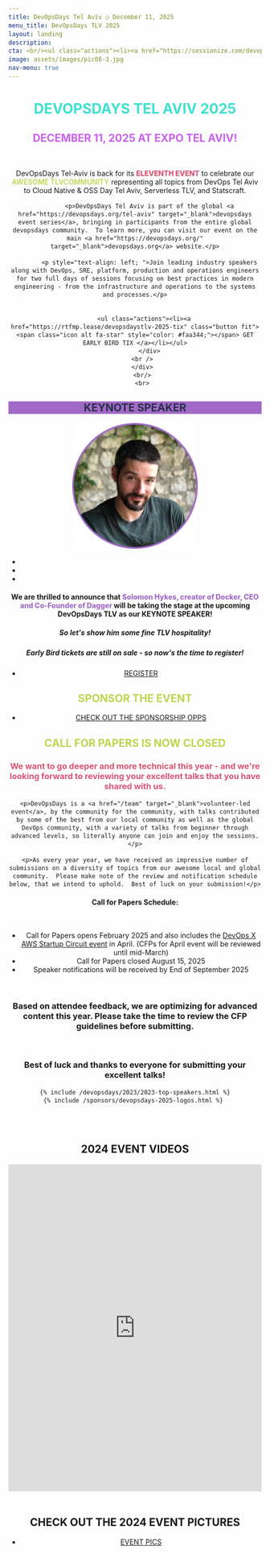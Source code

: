 ```yaml
---
title: DevOpsDays Tel Aviv ○ December 11, 2025 
menu_title: DevOpsDays TLV 2025
layout: landing
description: 
cta: <br/><ul class="actions"><li><a href="https://sessionize.com/devopsdays-tel-aviv-2025/" class="button fit" target="_blank"> SUBMIT A TALK</a></li></ul><ul class="actions"><li><a href="https://rtfmp.lease/devopsdaystlv-2025-tix" class="button special fit" target="_blank"> REGISTER</a></li></ul>
image: assets/images/pic08-3.jpg
nav-menu: true
---
```


<!-- Main -->
<div id="main">
<!-- One -->
<div class="inner">
    <div class="row">
    <div class="box" style="width: 100%; text-align: center;">
    <h1 style="text-transform: uppercase; color: turquoise;">DEVOPSDAYS TEL AVIV 2025</h1>
    <h2 style="text-transform: uppercase; color:rgb(201, 97, 236);">December 11, 2025 at Expo Tel Aviv!</h2>

<br/>            
            <p>DevOpsDays Tel-Aviv is back for its <span style="font-weight: 800; color: #d95374;">ELEVENTH EVENT</span> to celebrate our <span style="font-weight: 600; color: #c0d44f;">AWESOME TLVCOMMUNITY</span> representing all topics from DevOps Tel Aviv to Cloud Native & OSS Day Tel Aviv, Serverless TLV, and Statscraft.</p>

            <p>DevOpsDays Tel Aviv is part of the global <a href="https://devopsdays.org/tel-aviv" target="_blank">devopsdays event series</a>, bringing in participants from the entire global devopsdays community.  To learn more, you can visit our event on the main <a href="https://devopsdays.org/" target="_blank">devopsdays.org</a> website.</p>

            <p style="text-align: left; ">Join leading industry speakers along with DevOps, SRE, platform, production and operations engineers for two full days of sessions focusing on best practices in modern  engineering - from the infrastructure and operations to the systems and processes.</p>
           

		 <ul class="actions"><li><a href="https://rtfmp.lease/devopsdaystlv-2025-tix" class="button fit"><span class="icon alt fa-star" style="color: #faa344;"></span> GET EARLY BIRD TIX </a></li></ul>
            </div>
        <br />
        </div>
        <br/>
        <br>
<a id="keynote"></a>
    <div class="row">
    <div class="box" style="width: 100%; background-color: #A06AC6;"><h2 style="color: #2a2f4a; text-transform: uppercase; text-align: center;"><span class="icon fa-star"></span> KEYNOTE SPEAKER <span class="icon fa-star"></span></h2></div>
    <div class="box" style="width: 100%; text-align: center;">
    <img src="/assets/images/speakers/solomon-hykes.png" width="250px">
    <ul class="icons"><li><a href="https://x.com/solomonstre" target="_blank" class="icon fa-twitter"><span class="label"></span></a></li><li><a href="https://www.linkedin.com/in/solomonhykes/" target="_blank" class="icon fa-linkedin"><span class="label"></span></a></li><li><a href="https://github.com/shykes" target="_blank" class="icon fa-github"><span class="label"></span></a></li></ul>
    <h4>We are thrilled to announce that <span style="font-weight: 800; color: #A06AC6;">Solomon Hykes, creator of Docker, CEO and Co-Founder of Dagger</span> will be taking the stage at the upcoming DevOpsDays TLV as our KEYNOTE SPEAKER!</h4>
    <h5>So let's show him some fine TLV hospitality!</h5>
    <h5>Early Bird tickets are still on sale - so now's the time to register!</h5>
    <ul class="actions"><li><a href="https://rtfmp.lease/devopsdaystlv-2025-tix" target="_blank" class="button fit"> REGISTER</a></li></ul> 
    </div>

<a id="sponsor"></a>
    <div class="row">
    <div class="box" style="width: 100%; text-align: center;">
   <h2 style="tex-transform: uppercase; color: #c0d44f;"> SPONSOR THE EVENT</h2>
         <ul class="actions"><li><a href="/sponsor" target="_blank" class="button fit"> CHECK OUT THE SPONSORSHIP OPPS</a></li></ul> 
    </div>

<div class="box" style="width: 100%;">
<a id="cfp"></a>
   <h2 style="tex-transform: uppercase; color: #c0d44f;"> CALL FOR PAPERS IS NOW CLOSED</h2>
    <h3 style="text-align: center; font-weight: 700; color: #d95374;">We want to go deeper and more technical this year - and we're looking forward to reviewing your excellent talks that you have shared with us. </h3>

    <p>DevOpsDays is a <a href="/team" target="_blank">volunteer-led event</a>, by the community for the community, with talks contributed by some of the best from our local community as well as the global DevOps community, with a variety of talks from beginner through advanced levels, so literally anyone can join and enjoy the sessions.</p>

    <p>As every year year, we have received an impressive number of submissions on a diversity of topics from our awesome local and global community.  Please make note of the review and notification schedule below, that we intend to uphold.  Best of luck on your submission!</p>
    
   <h4>Call for Papers Schedule:</h4>
   <br/>

   <ul>
   <li>Call for Papers opens February 2025 and also includes the <span style="color: #faa344; font-weight: 400;"><a href="https://lu.ma/aws-devops-2025" target="_blank">DevOps X AWS Startup Circuit event</a></span> in April.  (CFPs for April event will be reviewed until mid-March)</li>
   <li>Call for Papers closed August 15, 2025</li>
   <li>Speaker notifications will be received by End of September 2025</li>
   </ul>
   <br />
    <h3>Based on attendee feedback, we are optimizing for advanced content this year.  Please take the time to review the CFP guidelines before submitting. </h3>
    <br />
    <h3>Best of luck and thanks to everyone for submitting your excellent talks!</h3>
    </div>


<!-- <a id="register"></a>
<br/> -->

 <!-- <div class="box" style="width: 100%; text-align: center;">
     <h1 style="text-transform: uppercase; color: white; text-align: center;"> <span style="font-family: 'Creepster', cursive; color: #ff7100;">TICKETS NOW AVAILABLE</span> <span style="font-family: 'Nosifer', cursive; color: red;"> REGISTER TO JOIN US! 👻</span></h1>
   <ul class="actions"><li><a href="https://app.icount.co.il/m/0a17a/c82642p21u64ac1b12f?lng=en" class="button fit"><span style="font-family: 'Nosifer', cursive; color: orangered;">  REGISTER </span></a></li></ul>   
    <h4>NOTE THAT YOU WILL BE REDIRECTED TO REGISTER YOUR TICKETS THROUGH A SEPARATE FORM (lu.ma) AFTER PAYMENT. PLEASE MAKE SURE TO COMPLETE THE ENTIRE REGISTRATION PROCESS.</h4>
</div> 

<br/>
<hr/> -->

<!-- <a id="speakers"></a> -->


    {% include /devopsdays/2023/2023-top-speakers.html %}
    {% include /sponsors/devopsdays-2025-logos.html %} 

<br/>
<br/>
    <div class="box" style="width: 100%; text-align: center;">
    <div class="row" style="text-align: center;">
   <h2> <span class="icon alt fa-video-camera"></span> 2024 EVENT VIDEOS </h2>
   <a id="videos"></a>
    <iframe width="100%" height="650" style="text-align: center" src="https://www.youtube.com/embed/videoseries?si=6bgw0fquD7gNDHEb&amp;list=PL8tivQAdoavNs2xQkQXC4f9Wdtc2CuMeT" title="DevOpsDays TLV 2025 YouTube" frameborder="0" allow="accelerometer; autoplay; clipboard-write; encrypted-media; gyroscope; picture-in-picture; web-share" referrerpolicy="strict-origin-when-cross-origin" allowfullscreen></iframe></div>
   <br/>
    <h2>CHECK OUT THE 2024 EVENT PICTURES</h2>
    <p><ul class="actions"><li><a href="https://photos.app.goo.gl/GoT8DRVP9ecbPrXBA" class="button fit" target="_blank"><span class="icon alt fa-camera-retro"></span> EVENT PICS</a></li></ul></p>
    <br/>
    </div>

<!--  <hr class="major">

 <div class="row" style="text-align: center;">
            <div class="4u"><ul class="actions"><li><a href="/devopsdays/agenda-2021" class="button fit"> <i class="fa fa-cog" style="color: red;"></i>VIEW EVENT PROGRAM</a></li></ul></div>
            <div class="4u"><ul class="actions"><li><a href="/devopsdays-quicklinks" class="button fit"> <i class="fa fa-cog" style="color: #c0d44f;"></i> EVENT QUICK LINKS</a></li></ul></div>-->











  
	
